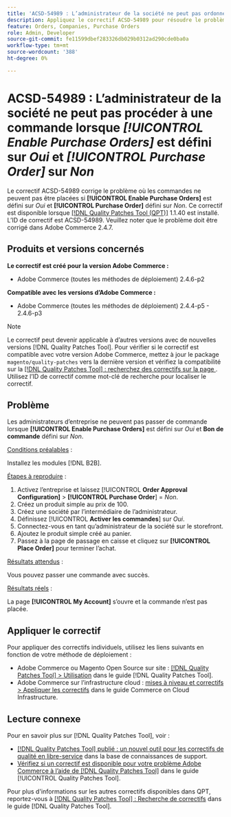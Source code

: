 ```yaml
---
title: 'ACSD-54989 : L’administrateur de la société ne peut pas ordonner lorsque [!UICONTROL Enable Purchase Orders] est défini sur Oui et [!UICONTROL Purchase Order] sur Non'
description: Appliquez le correctif ACSD-54989 pour résoudre le problème Adobe Commerce où l’administrateur de la société ne peut pas passer de commandes si [!UICONTROL Enable Purchase Orders] est défini sur Oui et [!UICONTROL Purchase Order] sur Non.
feature: Orders, Companies, Purchase Orders
role: Admin, Developer
source-git-commit: fe11599dbef283326db029b0312ad290cde0ba0a
workflow-type: tm+mt
source-wordcount: '388'
ht-degree: 0%

---
```


# ACSD-54989 : L’administrateur de la société ne peut pas procéder à une commande lorsque *[!UICONTROL Enable Purchase Orders]* est défini sur *Oui* et *[!UICONTROL Purchase Order]* sur *Non*

Le correctif ACSD-54989 corrige le problème où les commandes ne peuvent pas être placées si **[!UICONTROL Enable Purchase Orders]** est défini sur *Oui* et **[!UICONTROL Purchase Order]** défini sur *Non*. Ce correctif est disponible lorsque [[!DNL Quality Patches Tool (QPT)]](https://experienceleague.adobe.com/fr/docs/commerce-knowledge-base/kb/announcements/commerce-announcements/magento-quality-patches-released-new-tool-to-self-serve-quality-patches) 1.1.40 est installé. L’ID de correctif est ACSD-54989. Veuillez noter que le problème doit être corrigé dans Adobe Commerce 2.4.7.

## Produits et versions concernés

**Le correctif est créé pour la version Adobe Commerce :**

* Adobe Commerce (toutes les méthodes de déploiement) 2.4.6-p2

**Compatible avec les versions d’Adobe Commerce :**

* Adobe Commerce (toutes les méthodes de déploiement) 2.4.4-p5 - 2.4.6-p3

>[!NOTE]
>
>Le correctif peut devenir applicable à d’autres versions avec de nouvelles versions [!DNL Quality Patches Tool]. Pour vérifier si le correctif est compatible avec votre version Adobe Commerce, mettez à jour le package `magento/quality-patches` vers la dernière version et vérifiez la compatibilité sur la [[!DNL Quality Patches Tool] : recherchez des correctifs sur la page ](https://experienceleague.adobe.com/tools/commerce-quality-patches/index.html?lang=fr). Utilisez l’ID de correctif comme mot-clé de recherche pour localiser le correctif.

## Problème

Les administrateurs d’entreprise ne peuvent pas passer de commande lorsque **[!UICONTROL Enable Purchase Orders]** est défini sur *Oui* et **Bon de commande** défini sur *Non*.

<u>Conditions préalables</u> :

Installez les modules [!DNL B2B].

<u>Étapes à reproduire</u> :

1. Activez l’entreprise et laissez [!UICONTROL **Order Approval Configuration]** > **[!UICONTROL Purchase Order**] = *Non*.
1. Créez un produit simple au prix de 100.
1. Créez une société par l’intermédiaire de l’administrateur.
1. Définissez [!UICONTROL **Activer les commandes**] sur *Oui*.
1. Connectez-vous en tant qu’administrateur de la société sur le storefront.
1. Ajoutez le produit simple créé au panier.
1. Passez à la page de passage en caisse et cliquez sur **[!UICONTROL Place Order]** pour terminer l’achat.

<u>Résultats attendus</u> :

Vous pouvez passer une commande avec succès.

<u>Résultats réels</u> :

La page **[!UICONTROL My Account]** s’ouvre et la commande n’est pas placée.

## Appliquer le correctif

Pour appliquer des correctifs individuels, utilisez les liens suivants en fonction de votre méthode de déploiement :

* Adobe Commerce ou Magento Open Source sur site : [[!DNL Quality Patches Tool] > Utilisation](/help/tools/quality-patches-tool/usage.md) dans le guide [!DNL Quality Patches Tool].
* Adobe Commerce sur l’infrastructure cloud : [mises à niveau et correctifs > Appliquer les correctifs](https://experienceleague.adobe.com/docs/commerce-cloud-service/user-guide/develop/upgrade/apply-patches.html?lang=fr) dans le guide Commerce on Cloud Infrastructure.

## Lecture connexe

Pour en savoir plus sur [!DNL Quality Patches Tool], voir :

* [[!DNL Quality Patches Tool] publié : un nouvel outil pour les correctifs de qualité en libre-service](https://experienceleague.adobe.com/fr/docs/commerce-knowledge-base/kb/announcements/commerce-announcements/magento-quality-patches-released-new-tool-to-self-serve-quality-patches) dans la base de connaissances de support.
* [Vérifiez si un correctif est disponible pour votre problème Adobe Commerce à l’aide de  [!DNL Quality Patches Tool]](/help/tools/quality-patches-tool/patches-available-in-qpt/check-patch-for-magento-issue-with-magento-quality-patches.md) dans le guide [!UICONTROL Quality Patches Tool].


Pour plus d&#39;informations sur les autres correctifs disponibles dans QPT, reportez-vous à [[!DNL Quality Patches Tool] : Recherche de correctifs](https://experienceleague.adobe.com/tools/commerce-quality-patches/index.html?lang=fr) dans le guide [!DNL Quality Patches Tool].
